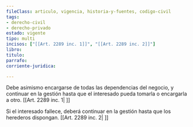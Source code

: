 ```yaml
---
fileClass: articulo, vigencia, historia-y-fuentes, codigo-civil
tags:
- derecho-civil
- derecho-privado
estado: vigente
tipo: multi
incisos: ["[[Art. 2289 inc. 1]]", "[[Art. 2289 inc. 2]]"]
libro:
titulo:
parrafo:
corriente-juridica:

---
```

Debe asimismo encargarse de todas las dependencias del negocio, y continuar en la gestión hasta que el interesado pueda tomarla o encargarla a otro. [[Art. 2289 inc. 1| ]]

Si el interesado fallece, deberá continuar en la gestión hasta que los herederos dispongan. [[Art. 2289 inc. 2| ]]